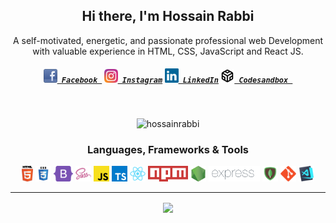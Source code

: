 <h2 align="center">Hi there, I'm Hossain Rabbi</h2>
<p align="center">
  A self-motivated, energetic, and passionate professional web Development with valuable experience in HTML, CSS, JavaScript and React JS.
</p>
<h5 align="center">
  <code><a href="https://fb.com/hossainrabbi259" target="blank" title="Facebook Profile"><img width="22" src="./img/facebook-32x32.png"> Facebook </a></code>
  <code><a href="https://instagram.com/hossainrabbibd" target="blank" title="Instagram Profile"><img width="22" src="./img/instagram.svg"> Instagram</a></code>
  <code><a href="https://linkedin.com/in/hossainrabbi" target="blank" title="LinkedIn Profile"><img width="22" src="./img/linkedin.svg"> LinkedIn</a></code>
  <code><a href="https://codesandbox.io/u/hossainrabbi" target="blank" title="Codesandbox Profile"><img width="22" src="./img/codesandbox.png"> Codesandbox </a></code>
</h5>
<br>

<p align="center"> <img src="https://komarev.com/ghpvc/?username=hossainrabbi&label=Profile%20views&color=0e75b6&style=flat" alt="hossainrabbi" /> </p>

<h3 align="center">Languages, Frameworks & Tools</h3>

<p align="center">
  <code><img title="HTML5" height="25" src="./img/html5.svg"></code>
  <code><img title="CSS" height="25" src="./img/css.svg"></code>
  <code><img title="Bootstrap" height="25" src="./img/bootstrap-5.png"></code>
  <code><img title="SASS" height="25" src="./img/sass.svg"></code>
  <code><img title="JavaScript" height="25" src="./img/javascript.svg"></code>
  <code><img title="TypeScript" height="25" src="./img/typescript.png"></code>
  <code><img title="React" height="25" src="./img/react-original.svg"></code>
  <code><img title="npm" height="25" src="./img/npm.png"></code>
  <code><img title="NodeJS" height="25" src="./img/nodejs.png"></code>
  <code><img title="ExpressJS" height="25" src="./img/Expressjs.png"></code>
  <code><img title="MongoDB" height="25" src="./img/mongodb.png"></code>
  <code><img title="Git" height="25" src="./img/git-original.svg"></code>
  <code><img title="VSCode" height="25" src="./img/vscode.png"></code>
</p>

<hr>

<p align=center>
  <img height="175" align=center src="https://github-readme-stats.vercel.app/api?username=hossainrabbi&show_icons=true&theme=gotham" />
</p>
